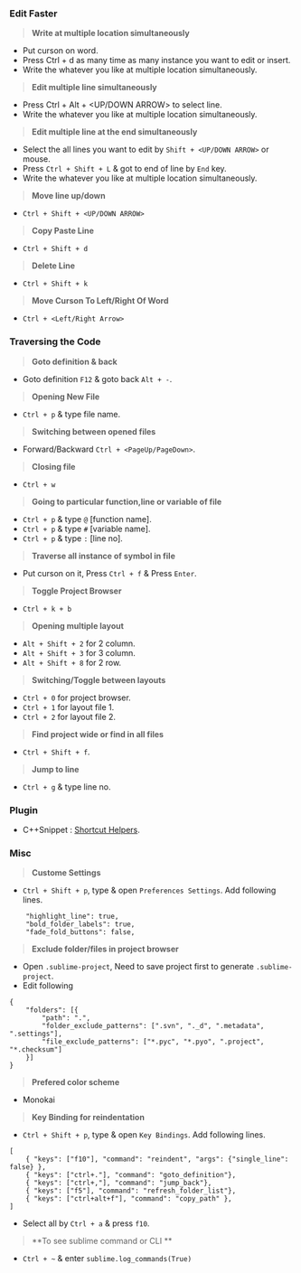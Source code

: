 
### Edit Faster

> **Write at multiple location simultaneously**
- Put curson on word.
- Press Ctrl + d as many time as many instance you want to edit or insert.
- Write the whatever you like at multiple location simultaneously.

> **Edit multiple line simultaneously**
- Press Ctrl + Alt + <UP/DOWN ARROW> to select line.
- Write the whatever you like at multiple location simultaneously.

> **Edit multiple line at the end simultaneously**
- Select the all lines you want to edit by `Shift + <UP/DOWN ARROW>` or mouse.
- Press `Ctrl + Shift + L` & got to end of line by `End` key.
- Write the whatever you like at multiple location simultaneously.

> **Move line up/down**
- `Ctrl + Shift + <UP/DOWN ARROW>`

> **Copy Paste Line**
- `Ctrl + Shift + d`

> **Delete Line**
- `Ctrl + Shift + k`

> **Move Curson To Left/Right Of Word**
- `Ctrl + <Left/Right Arrow>`

### Traversing the Code

> **Goto definition & back**
- Goto definition `F12` & goto back `Alt + -`.

> **Opening New File**
- `Ctrl + p` & type file name.

> **Switching between opened files**
- Forward/Backward `Ctrl + <PageUp/PageDown>`.

> **Closing file**
- `Ctrl + w`

> **Going to particular function,line or variable of file**
- `Ctrl + p` & type <file name> `@` [function name].
- `Ctrl + p` & type <file name> `#` [variable name].
- `Ctrl + p` & type <file name> `:` [line no].

> **Traverse all instance of symbol in file**
- Put curson on it, Press `Ctrl + f` & Press `Enter`.

> **Toggle Project Browser**
- `Ctrl + k + b`

> **Opening multiple layout**
- `Alt + Shift + 2` for 2 column.
- `Alt + Shift + 3` for 3 column.
- `Alt + Shift + 8` for 2 row.

> **Switching/Toggle between layouts**
- `Ctrl + 0` for project browser.
- `Ctrl + 1` for layout file 1.
- `Ctrl + 2` for layout file 2.

> **Find project wide or find in all files**
- `Ctrl + Shift + f`.

> **Jump to line**
- `Ctrl + g` & type line no.

### Plugin
- C++Snippet : [Shortcut Helpers](https://github.com/Rapptz/cpp-sublime-snippet/blob/master/reference.md).

### Misc

> **Custome Settings**
- `Ctrl + Shift + p`, type & open `Preferences Settings`. Add following lines.
```
	"highlight_line": true,
	"bold_folder_labels": true,
 	"fade_fold_buttons": false,
```
> **Exclude folder/files in project browser**
- Open `.sublime-project`, Need to save project first to generate `.sublime-project`.
- Edit following
```
{
    "folders": [{
        "path": ".",
        "folder_exclude_patterns": [".svn", "._d", ".metadata", ".settings"],
        "file_exclude_patterns": ["*.pyc", "*.pyo", ".project", "*.checksum"]
    }]
}
```
> **Prefered color scheme**
- Monokai

> **Key Binding for reindentation**
- `Ctrl + Shift + p`, type & open `Key Bindings`. Add following lines.
```
[
	{ "keys": ["f10"], "command": "reindent", "args": {"single_line": false} },
	{ "keys": ["ctrl+."], "command": "goto_definition"},
	{ "keys": ["ctrl+,"], "command": "jump_back"},	
	{ "keys": ["f5"], "command": "refresh_folder_list"},	
	{ "keys": ["ctrl+alt+f"], "command": "copy_path" },
]
```
- Select all by `Ctrl + a` & press `f10`.

> **To see sublime command or CLI **
- `Ctrl + ~` & enter `sublime.log_commands(True)`

